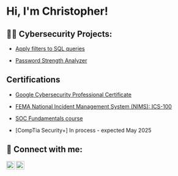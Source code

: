 <h1>Hi, I'm Christopher! </h1>

<h2>👨‍💻 Cybersecurity Projects:</h2>

- [Apply filters to SQL queries](https://github.com/ChristopherGudzak/Apply-filters-to-SQL-queries)

- [Password Strength Analyzer](https://github.com/ChristopherGudzak/Password-Strength-Analyzer.git)

<h2> Certifications </h2>

- [Google Cybersecurity Professional Certificate](https://www.coursera.org/account/accomplishments/specialization/ZXNDZ51RV11S)

- [FEMA National Incident Management System (NIMS): ICS-100](https://github.com/ChristopherGudzak/ChristopherGudzak/blob/main/FEMA_NIMS_ICS-100.pdf)

- [SOC Fundamentals course](https://app.letsdefend.io/my-rewards/detail/825bb3bca6a941e89c11e6dc7f0e40ae)

- [CompTia Security+] In process - expected May 2025

<h2> 🤳 Connect with me:</h2>

[<img align="left" alt="JoshMadakor | LinkedIn" width="22px" src="https://cdn.jsdelivr.net/npm/simple-icons@v3/icons/linkedin.svg" />][linkedin]
[<img align="left" alt="JoshMadakor | Instagram" width="22px" src="https://cdn.jsdelivr.net/npm/simple-icons@v3/icons/instagram.svg" />][instagram]

[instagram]: https://www.instagram.com/dobro_chris/
[linkedin]: https://www.linkedin.com/in/christopher-gudzak-044191335/
